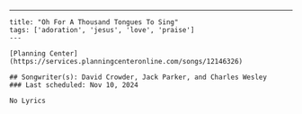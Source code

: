 ---
    title: "Oh For A Thousand Tongues To Sing"
    tags: ['adoration', 'jesus', 'love', 'praise']
    ---

    [Planning Center](https://services.planningcenteronline.com/songs/12146326)

    ## Songwriter(s): David Crowder, Jack Parker, and Charles Wesley
    ### Last scheduled: Nov 10, 2024          

    No Lyrics
    